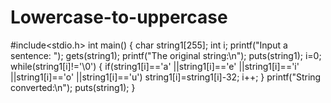 # Lowercase-to-uppercase
#include<stdio.h>
int main()
{
    char string1[255];
    int  i;
   printf("Input a sentence: ");
   gets(string1);
   printf("The original string:\n");
   puts(string1);
   i=0;
    while(string1[i]!='\0')
    {
        if(string1[i]=='a' ||string1[i]=='e' ||string1[i]=='i' ||string1[i]=='o' ||string1[i]=='u')
            string1[i]=string1[i]-32;
        i++;
    }
    printf("String converted:\n");
    puts(string1);
}
